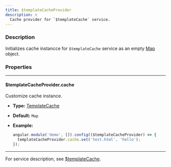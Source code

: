 ```yaml
---
title: $templateCacheProvider
description: >
  Cache provider for `$templateCache` service.
---
```


### Description

Initializes cache instancce for `$templateCache` service as an empty
[Map](https://developer.mozilla.org/en-US/docs/Web/JavaScript/Reference/Global_Objects/Map)
object.

### Properties

---

#### $templateCacheProvider.cache

Customize cache instance.

- **Type:** [TemplateCache](../../../typedoc/types/TemplateCache.html)
- **Default:** `Map`

- **Example:**

  ```js
  angular.module('demo', []).config(($templateCacheProvider) => {
    templateCacheProvider.cache.set('test.html', 'hello');
  });
  ```

---

For service description, see
[$templateCache](../../../docs/service/templatecache).
